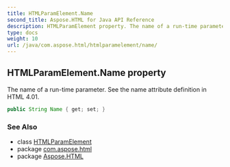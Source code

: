 ```yaml
---
title: HTMLParamElement.Name
second_title: Aspose.HTML for Java API Reference
description: HTMLParamElement property. The name of a run-time parameter. See the name attribute definition in HTML 4.01
type: docs
weight: 10
url: /java/com.aspose.html/htmlparamelement/name/
---
```

## HTMLParamElement.Name property

The name of a run-time parameter. See the name attribute definition in HTML 4.01.

```java
public String Name { get; set; }
```

### See Also

* class [HTMLParamElement](../)
* package [com.aspose.html](../../htmlparamelement/)
* package [Aspose.HTML](../../../)
